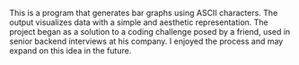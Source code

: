 This is a program that generates bar graphs using ASCII characters. The output visualizes data with a simple and aesthetic representation. The project began as a solution to a coding challenge posed by a friend, used in senior backend interviews at his company. I enjoyed the process and may expand on this idea in the future.
